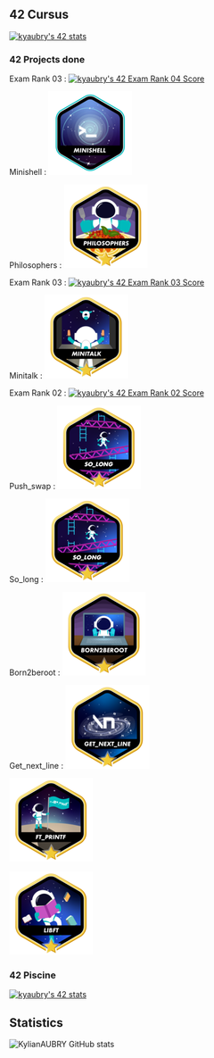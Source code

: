 ## 42 Cursus
[![kyaubry's 42 stats](https://badge42.vercel.app/api/v2/clhmf8tlg002108l3bxq4bi3o/stats?cursusId=21&coalitionId=332)](https://github.com/KylianAUBRY)

### 42 Projects done

Exam Rank 03 : [![kyaubry's 42 Exam Rank 04 Score](https://badge42.vercel.app/api/v2/clhmf8tlg002108l3bxq4bi3o/project/3237911)](https://github.com/KylianAUBRY)

Minishell : [![kyaubry's 42 minishell Score](https://github.com/KylianAUBRY/IMG/blob/master/minishelle.png)](https://github.com/KylianAUBRY/minishell)

Philosophers : [![kyaubry's 42 Philosophers Score](https://github.com/KylianAUBRY/IMG/blob/master/philosophersm.png)](https://github.com/KylianAUBRY/philosophers)

Exam Rank 03 : [![kyaubry's 42 Exam Rank 03 Score](https://badge42.vercel.app/api/v2/clhmf8tlg002108l3bxq4bi3o/project/3090432)](https://github.com/KylianAUBRY)

Minitalk : [![kyaubry's 42 minitalk Score](https://github.com/KylianAUBRY/IMG/blob/master/minitalkm.png)](https://github.com/KylianAUBRY/minitalk)

Exam Rank 02 : [![kyaubry's 42 Exam Rank 02 Score](https://badge42.vercel.app/api/v2/clhmf8tlg002108l3bxq4bi3o/project/3081711)](https://github.com/KylianAUBRY)

Push_swap : [![kyaubry's 42 push_swap Score](https://github.com/KylianAUBRY/IMG/blob/master/so_longm.png)](https://github.com/KylianAUBRY/push_swap)

So_long : [![kyaubry's 42 so_long Score](https://github.com/KylianAUBRY/IMG/blob/master/so_longm.png)](https://github.com/KylianAUBRY/so_long)

Born2beroot : [![kyaubry's 42 Born2beroot Score](https://github.com/KylianAUBRY/IMG/blob/master/born2berootm.png)](https://github.com/KylianAUBRY)

Get_next_line : [![kyaubry's 42 get_next_line Score](https://github.com/KylianAUBRY/IMG/blob/master/get_next_linem.png)](https://github.com/KylianAUBRY/get_next_line)

[![kyaubry's 42 ft_printf Score](https://github.com/KylianAUBRY/IMG/blob/master/ft_printfm.png)](https://github.com/KylianAUBRY/ft_printf)

[![kyaubry's 42 Libft Score](https://github.com/KylianAUBRY/IMG/blob/master/libftm.png)](https://github.com/KylianAUBRY/Libft)

### 42 Piscine

[![kyaubry's 42 stats](https://badge42.vercel.app/api/v2/clhmf8tlg002108l3bxq4bi3o/stats?cursusId=9&coalitionId=piscine)](https://github.com/KylianAUBRY)

## Statistics

![KylianAUBRY GitHub stats](https://github-readme-stats.vercel.app/api?username=KylianAUBRY&show_icons=true&theme=radical)
